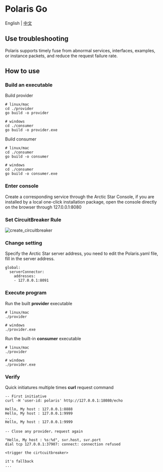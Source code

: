 # Polaris Go

English | [中文](README-zh.md)

## Use troubleshooting

Polaris supports timely fuse from abnormal services, interfaces, examples, or instance packets, and reduce the request failure rate.
## How to use

### Build an executable

Build provider

```
# linux/mac
cd ./provider
go build -o provider

# windows
cd ./consumer
go build -o provider.exe
```

Build consumer

```
# linux/mac
cd ./consumer
go build -o consumer

# windows
cd ./consumer
go build -o consumer.exe
```
### Enter console

Create a corresponding service through the Arctic Star Console, if you are installed by a local one-click installation package, open the console directly on the browser through 127.0.0.1:8080

### Set CircuitBreaker Rule

![create_circuitbreaker](../image/create_circuitbreaker.png)

### Change setting

Specify the Arctic Star server address, you need to edit the Polaris.yaml file, fill in the server address.

```
global:
  serverConnector:
    addresses:
    - 127.0.0.1:8091
```

### Execute program

Run the built **provider** executable

```
# linux/mac
./provider

# windows
./provider.exe
```

Run the built-in **consumer** executable

```
# linux/mac
./provider

# windows
./provider.exe
```

### Verify

Quick initiatures multiple times **curl** request command

```
-- First initiative
curl -H 'user-id: polaris' http://127.0.0.1:18080/echo

Hello, My host : 127.0.0.1:8888
Hello, My host : 127.0.0.1:9999
...
Hello, My host : 127.0.0.1:9999

-- Close any provider，request again

"Hello, My host : %s:%d", svr.host, svr.port
dial tcp 127.0.0.1:37907: connect: connection refused

<trigger the cirtcuitbreaker>

it's fallback
...
